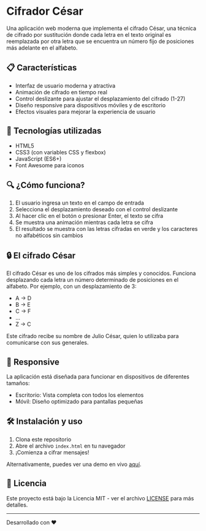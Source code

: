 # Cifrador César

Una aplicación web moderna que implementa el cifrado César, una técnica de cifrado por sustitución donde cada letra en el texto original es reemplazada por otra letra que se encuentra un número fijo de posiciones más adelante en el alfabeto.

## 📋 Características

- Interfaz de usuario moderna y atractiva
- Animación de cifrado en tiempo real
- Control deslizante para ajustar el desplazamiento del cifrado (1-27)
- Diseño responsive para dispositivos móviles y de escritorio
- Efectos visuales para mejorar la experiencia de usuario

## 🚀 Tecnologías utilizadas

- HTML5
- CSS3 (con variables CSS y flexbox)
- JavaScript (ES6+)
- Font Awesome para iconos

## 🔍 ¿Cómo funciona?

1. El usuario ingresa un texto en el campo de entrada
2. Selecciona el desplazamiento deseado con el control deslizante
3. Al hacer clic en el botón o presionar Enter, el texto se cifra
4. Se muestra una animación mientras cada letra se cifra
5. El resultado se muestra con las letras cifradas en verde y los caracteres no alfabéticos sin cambios

## 🔒 El cifrado César

El cifrado César es uno de los cifrados más simples y conocidos. Funciona desplazando cada letra un número determinado de posiciones en el alfabeto. Por ejemplo, con un desplazamiento de 3:

- A → D
- B → E
- C → F
- ...
- Z → C

Este cifrado recibe su nombre de Julio César, quien lo utilizaba para comunicarse con sus generales.

## 📱 Responsive

La aplicación está diseñada para funcionar en dispositivos de diferentes tamaños:

- Escritorio: Vista completa con todos los elementos
- Móvil: Diseño optimizado para pantallas pequeñas

## 🛠️ Instalación y uso

1. Clona este repositorio
2. Abre el archivo `index.html` en tu navegador
3. ¡Comienza a cifrar mensajes!

Alternativamente, puedes ver una demo en vivo [aquí](https://tu-url-de-demo.com).

## 📝 Licencia

Este proyecto está bajo la Licencia MIT - ver el archivo [LICENSE](LICENSE) para más detalles.

---

Desarrollado con ❤️
